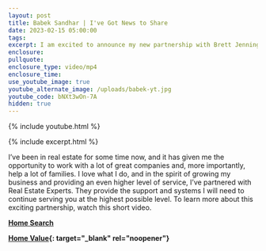 ```yaml
---
layout: post
title: Babek Sandhar | I've Got News to Share
date: 2023-02-15 05:00:00
tags:
excerpt: I am excited to announce my new partnership with Brett Jennings.
enclosure:
pullquote:
enclosure_type: video/mp4
enclosure_time:
use_youtube_image: true
youtube_alternate_image: /uploads/babek-yt.jpg
youtube_code: bNXt3wOn-7A
hidden: true
---
```

{% include youtube.html %}

{% include excerpt.html %}

I’ve been in real estate for some time now, and it has given me the opportunity to work with a lot of great companies and, more importantly, help a lot of families. I love what I do, and in the spirit of growing my business and providing an even higher level of service, I’ve partnered with Real Estate Experts. They provide the support and systems I will need to continue serving you at the highest possible level. To learn more about this exciting partnership, watch this short video.

[**Home Search**](https://bayareahomesearch.com/)

**[Home Value](https://bayareahomesearch.com/home-valuation/){: target="_blank" rel="noopener"}**<br>​​